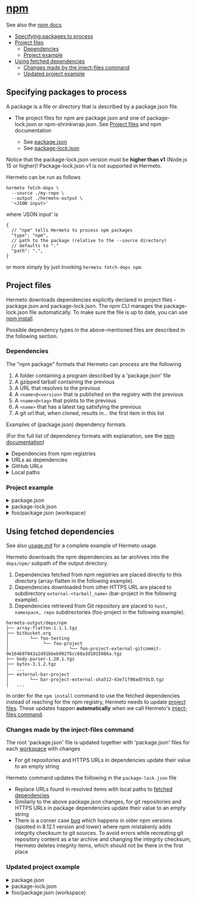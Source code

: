 # [npm][]

See also the [npm docs][]

- [Specifying packages to process](#specifying-packages-to-process)
- [Project files](#project-files)
  - [Dependencies](#dependencies)
  - [Project example](#project-example)
- [Using fetched dependencies](#using-fetched-dependencies)
  - [Changes made by the inject-files command](#changes-made-by-the-inject-files-command)
  - [Updated project example](#updated-project-example)

## Specifying packages to process

A package is a file or directory that is described by a package.json file.

- The project files for npm are package.json and one of package-lock.json or
  npm-shrinkwrap.json. See [Project files](#project-files) and npm
  documentation

  - See [package.json][]
  - See [package-lock.json][]

Notice that the package-lock.json version must be **higher than v1** (Node.js 15
or higher)! Package-lock.json v1 is not supported in Hermeto.

Hermeto can be run as follows

```shell
hermeto fetch-deps \
  --source ./my-repo \
  --output ./hermeto-output \
  '<JSON input>'
```

where 'JSON input' is

```jsonc
{
  // "npm" tells Hermeto to process npm packages
  "type": "npm",
  // path to the package (relative to the --source directory)
  // defaults to "."
  "path": ".",
}
```

or more simply by just invoking `hermeto fetch-deps npm`.

## Project files

Hermeto downloads dependencies explicitly declared in project files -
package.json and package-lock.json. The npm CLI manages the package-lock.json
file automatically. To make sure the file is up to date, you can use
[npm install][].

Possible dependency types in the above-mentioned files are described in the
following section.

### Dependencies

The "npm package" formats that Hermeto can process are the following

1. A folder containing a program described by a 'package.json' file
2. A gzipped tarball containing the previous
3. A URL that resolves to the previous
4. A `<name>@<version>` that is published on the registry with the previous
5. A `<name>@<tag>` that points to the previous
6. A `<name>` that has a latest tag satisfying the previous
7. A git url that, when cloned, results in... the first item in this list

Examples of (package.json) dependency formats

(For the full list of dependency formats with explanation,
see the [npm documentation][])

<details>
  <summary>Dependencies from npm registries</summary>

```jsonc
{
  "dependencies": {
    "foo": "1.0.0 - 2.9999.9999",
    "bar": ">=1.0.2 <2.1.2",
    "baz": ">1.0.2 <=2.3.4",
    "boo": "2.0.1",
    ...
  }
}
```

</details>

<details>
  <summary>URLs as dependencies</summary>

```jsonc
{
  "dependencies": {
    "cli_bar": git+ssh://git@github.com:npm/cli.git#v1.0.27,
    "cli_foo": git://github.com/npm/cli.git#v1.0.1
  }
}
```

</details>

<details>
  <summary>GitHub URLs</summary>

```jsonc
{
  "dependencies": {
    "express": "expressjs/express",
    "mocha": "mochajs/mocha#4727d357ea",
    "module": "user/repo#feature/branch"
  }
}
```

</details>

<details>
  <summary>Local paths</summary>

```jsonc
{
  "name": "baz",
  "dependencies": {
    "bar": "file:../foo/bar"
  }
}
```

</details>

### Project example

<details>
  <summary>package.json</summary>

```jsonc
{
  "name": "npm-demo",
  "version": "1.0.0",
  "description": "",
  "main": "index.js",
  "scripts": {
    "test": "echo \"Error: no test specified\" && exit 1"
  },
  "author": "",
  "license": "ISC",
  "dependencies": {
    "react-dom": "^18.0.1",
        "@types/react-dom": "^18.0.1",
        "bitbucket-cachi2-npm-without-deps-second": "git+https://bitbucket.org/cachi-testing/cachi2-without-deps-second.git",
        "cachito-npm-without-deps": "https://github.com/cachito-testing/cachito-npm-without-deps/raw/tarball/cachito-npm-without-deps-1.0.0.tgz",
        "fecha": "file:fecha-4.2.3.tgz"
  },
  "workspaces": [
    "foo"
  ]
}
```

</details>

<details>
    <summary>package-lock.json</summary>

```jsonc
{
  "name": "cachi2-npm-demo",
  "version": "1.0.0",
  "lockfileVersion": 3,
  "requires": true,
  "packages": {
    "": {
      "name": "cachi2-npm-demo",
      "version": "1.0.0",
      "license": "ISC",
      "workspaces": [
        "foo"
      ],
      "dependencies": {
        "@types/react-dom": "^18.0.1",
        "bitbucket-cachi2-npm-without-deps-second": "git+https://bitbucket.org/cachi-testing/cachi2-without-deps-second.git",
        "cachito-npm-without-deps": "https://github.com/cachito-testing/cachito-npm-without-deps/raw/tarball/cachito-npm-without-deps-1.0.0.tgz",
        "fecha": "file:fecha-4.2.3.tgz",
        "react-dom": "^18.0.1"
      }
    },
    "foo": {
      "version": "1.0.0",
      "license": "ISC",
      "dependencies": {
        "is-positive": "github:kevva/is-positive"
      },
      "devDependencies": {}
    },
    "node_modules/@types/prop-types": {
      "version": "15.7.5",
      "resolved": "https://registry.npmjs.org/@types/prop-types/-/prop-types-15.7.5.tgz",
      "integrity": "sha512-JCB8C6SnDoQf0cNycqd/35A7MjcnK+ZTqE7judS6o7utxUCg6imJg3QK2qzHKszlTjcj2cn+NwMB2i96ubpj7w=="
    },
    "node_modules/@types/react": {
      "version": "18.2.18",
      "resolved": "https://registry.npmjs.org/@types/react/-/react-18.2.18.tgz",
      "integrity": "sha512-da4NTSeBv/P34xoZPhtcLkmZuJ+oYaCxHmyHzwaDQo9RQPBeXV+06gEk2FpqEcsX9XrnNLvRpVh6bdavDSjtiQ==",
      "dependencies": {
        "@types/prop-types": "*",
        "@types/scheduler": "*",
        "csstype": "^3.0.2"
      }
    },
    "node_modules/@types/react-dom": {
      "version": "18.2.7",
      "resolved": "https://registry.npmjs.org/@types/react-dom/-/react-dom-18.2.7.tgz",
      "integrity": "sha512-GRaAEriuT4zp9N4p1i8BDBYmEyfo+xQ3yHjJU4eiK5NDa1RmUZG+unZABUTK4/Ox/M+GaHwb6Ow8rUITrtjszA==",
      "dependencies": {
        "@types/react": "*"
      }
    },
    "node_modules/@types/scheduler": {
      "version": "0.16.3",
      "resolved": "https://registry.npmjs.org/@types/scheduler/-/scheduler-0.16.3.tgz",
      "integrity": "sha512-5cJ8CB4yAx7BH1oMvdU0Jh9lrEXyPkar6F9G/ERswkCuvP4KQZfZkSjcMbAICCpQTN4OuZn8tz0HiKv9TGZgrQ=="
    },
    "node_modules/bitbucket-cachi2-npm-without-deps-second": {
      "version": "2.0.0",
      "resolved": "git+ssh://git@bitbucket.org/cachi-testing/cachi2-without-deps-second.git#09992d418fc44a2895b7a9ff27c4e32d6f74a982"
    },
    "node_modules/cachito-npm-without-deps": {
      "version": "1.0.0",
      "resolved": "https://github.com/cachito-testing/cachito-npm-without-deps/raw/tarball/cachito-npm-without-deps-1.0.0.tgz",
      "integrity": "sha512-Q+cfkK1fnrNJqxiig/iVSZTe83OWLdxhuGa96k1IJJ5nkTxrhNyh6MUZ6YHKH8xitDgpIQSojuntctt2pB7+3g=="
    },
    "node_modules/csstype": {
      "version": "3.1.2",
      "resolved": "https://registry.npmjs.org/csstype/-/csstype-3.1.2.tgz",
      "integrity": "sha512-I7K1Uu0MBPzaFKg4nI5Q7Vs2t+3gWWW648spaF+Rg7pI9ds18Ugn+lvg4SHczUdKlHI5LWBXyqfS8+DufyBsgQ=="
    },
    "node_modules/fecha": {
      "version": "4.2.3",
      "resolved": "file:fecha-4.2.3.tgz",
      "integrity": "sha512-OP2IUU6HeYKJi3i0z4A19kHMQoLVs4Hc+DPqqxI2h/DPZHTm/vjsfC6P0b4jCMy14XizLBqvndQ+UilD7707Jw==",
      "license": "MIT"
    },
    "node_modules/foo": {
      "resolved": "foo",
      "link": true
    },
    "node_modules/is-positive": {
      "version": "3.1.0",
      "resolved": "git+ssh://git@github.com/kevva/is-positive.git#97edff6f525f192a3f83cea1944765f769ae2678",
      "license": "MIT",
      "engines": {
        "node": ">=0.10.0"
      }
    },
    "node_modules/js-tokens": {
      "version": "4.0.0",
      "resolved": "https://registry.npmjs.org/js-tokens/-/js-tokens-4.0.0.tgz",
      "integrity": "sha512-RdJUflcE3cUzKiMqQgsCu06FPu9UdIJO0beYbPhHN4k6apgJtifcoCtT9bcxOpYBtpD2kCM6Sbzg4CausW/PKQ=="
    },
    "node_modules/loose-envify": {
      "version": "1.4.0",
      "resolved": "https://registry.npmjs.org/loose-envify/-/loose-envify-1.4.0.tgz",
      "integrity": "sha512-lyuxPGr/Wfhrlem2CL/UcnUc1zcqKAImBDzukY7Y5F/yQiNdko6+fRLevlw1HgMySw7f611UIY408EtxRSoK3Q==",
      "dependencies": {
        "js-tokens": "^3.0.0 || ^4.0.0"
      },
      "bin": {
        "loose-envify": "cli.js"
      }
    },
    "node_modules/react": {
      "version": "18.2.0",
      "resolved": "https://registry.npmjs.org/react/-/react-18.2.0.tgz",
      "integrity": "sha512-/3IjMdb2L9QbBdWiW5e3P2/npwMBaU9mHCSCUzNln0ZCYbcfTsGbTJrU/kGemdH2IWmB2ioZ+zkxtmq6g09fGQ==",
      "peer": true,
      "dependencies": {
        "loose-envify": "^1.1.0"
      },
      "engines": {
        "node": ">=0.10.0"
      }
    },
    "node_modules/react-dom": {
      "version": "18.2.0",
      "resolved": "https://registry.npmjs.org/react-dom/-/react-dom-18.2.0.tgz",
      "integrity": "sha512-6IMTriUmvsjHUjNtEDudZfuDQUoWXVxKHhlEGSk81n4YFS+r/Kl99wXiwlVXtPBtJenozv2P+hxDsw9eA7Xo6g==",
      "dependencies": {
        "loose-envify": "^1.1.0",
        "scheduler": "^0.23.0"
      },
      "peerDependencies": {
        "react": "^18.2.0"
      }
    },
    "node_modules/scheduler": {
      "version": "0.23.0",
      "resolved": "https://registry.npmjs.org/scheduler/-/scheduler-0.23.0.tgz",
      "integrity": "sha512-CtuThmgHNg7zIZWAXi3AsyIzA3n4xx7aNyjwC2VJldO2LMVDhFK+63xGqq6CsJH4rTAt6/M+N4GhZiDYPx9eUw==",
      "dependencies": {
        "loose-envify": "^1.1.0"
      }
    }
  }
}
```

</details>

<details>
  <summary>foo/package.json (workspace)</summary>

```jsonc
{
  "name": "foo",
  "version": "1.0.0",
  "description": "",
  "main": "index.js",
  "devDependencies": {},
  "scripts": {
    "test": "echo \"Error: no test specified\" && exit 1"
  },
  "author": "",
  "license": "ISC",
  "dependencies": {
      "is-positive": "github:kevva/is-positive"
  }
}
```

</details>

## Using fetched dependencies

See also [usage.md][] for a complete example of Hermeto usage.

Hermeto downloads the npm dependencies as tar archives into the `deps/npm/`
subpath of the output directory.

1. Dependencies fetched from npm registries are placed directly to this
   directory (array-flatten in the following example).
2. Dependencies downloaded from other HTTPS URL are placed to subdirectory
   `external-<tarball_name>` (bar-project in the following example).
3. Dependencies retrieved from Git repository are placed to `host, namespace,
   repo` subdirectories (foo-project in the following example).

```text
hermeto-output/deps/npm
├── array-flatten-1.1.1.tgz
├── bitbucket.org
│        └── foo-testing
│             └── foo-project
│                       └── foo-project-external-gitcommit-9e164b97043a2d91bbeb992f6cc68a3d1015086a.tgz
├── body-parser-1.20.1.tgz
├── bytes-3.1.2.tgz
│   ...
├── external-bar-project
│        └── bar-project-external-sha512-43e71f90ad5YOLO.tgz
│   ...
```

In order for the `npm install` command to use the fetched dependencies instead
of reaching for the npm registry, Hermeto needs to update
[project files](#project-files). These updates happen **automatically** when we
call Hermeto's [inject-files command][].

### Changes made by the inject-files command

The root 'package.json' file is updated together with 'package.json' files for
each [workspace][] with changes

- For git repositories and HTTPS URLs in dependencies update their value to an
  empty string

Hermeto command updates the following in the `package-lock.json` file

- Replace URLs found in resolved items with local paths to
  [fetched dependencies](#using-fetched-dependencies)
- Similarly to the above package.json changes, for git repositories and HTTPS
  URLs in package dependencies update their value to an empty string
- There is a corner case [bug][] which happens in older npm versions (spotted in
  8.12.1 version and lower) where npm mistakenly adds integrity checksum to git
  sources. To avoid errors while recreating git repository content as a tar
  archive and changing the integrity checksum, Hermeto deletes integrity items,
  which should not be there in the first place

### Updated project example

<details>
  <summary>package.json</summary>

```jsonc
{
  "name": "cachi2-npm-demo",
  "version": "1.0.0",
  "description": "",
  "main": "index.js",
  "scripts": {
    "test": "echo \"Error: no test specified\" && exit 1"
  },
  "author": "",
  "license": "ISC",
  "dependencies": {
    "react-dom": "^18.0.1",
    "@types/react-dom": "^18.0.1",
    "bitbucket-cachi2-npm-without-deps-second": "",
    "cachito-npm-without-deps": "",
    "fecha": "file:fecha-4.2.3.tgz"
  },
  "workspaces": [
    "foo"
  ]
}
```

</details>

<details>
  <summary>package-lock.json</summary>

```jsonc
{
  "name": "cachi2-npm-demo",
  "version": "1.0.0",
  "lockfileVersion": 3,
  "requires": true,
  "packages": {
    "": {
      "name": "cachi2-npm-demo",
      "version": "1.0.0",
      "license": "ISC",
      "workspaces": [
        "foo"
      ],
      "dependencies": {
        "@types/react-dom": "^18.0.1",
        "bitbucket-cachi2-npm-without-deps-second": "",
        "cachito-npm-without-deps": "",
        "fecha": "file:fecha-4.2.3.tgz",
        "react-dom": "^18.0.1"
      }
    },
    "foo": {
      "version": "1.0.0",
      "license": "ISC",
      "dependencies": {
        "is-positive": ""
      },
      "devDependencies": {}
    },
    "node_modules/@types/prop-types": {
      "version": "15.7.5",
      "resolved": "file:///tmp/deps/npm/types-prop-types-15.7.5.tgz",
      "integrity": "sha512-JCB8C6SnDoQf0cNycqd/35A7MjcnK+ZTqE7judS6o7utxUCg6imJg3QK2qzHKszlTjcj2cn+NwMB2i96ubpj7w=="
    },
    "node_modules/@types/react": {
      "version": "18.2.18",
      "resolved": "file:///tmp/deps/npm/types-react-18.2.18.tgz",
      "integrity": "sha512-da4NTSeBv/P34xoZPhtcLkmZuJ+oYaCxHmyHzwaDQo9RQPBeXV+06gEk2FpqEcsX9XrnNLvRpVh6bdavDSjtiQ==",
      "dependencies": {
        "@types/prop-types": "*",
        "@types/scheduler": "*",
        "csstype": "^3.0.2"
      }
    },
    "node_modules/@types/react-dom": {
      "version": "18.2.7",
      "resolved": "file:///tmp/deps/npm/types-react-dom-18.2.7.tgz",
      "integrity": "sha512-GRaAEriuT4zp9N4p1i8BDBYmEyfo+xQ3yHjJU4eiK5NDa1RmUZG+unZABUTK4/Ox/M+GaHwb6Ow8rUITrtjszA==",
      "dependencies": {
        "@types/react": "*"
      }
    },
    "node_modules/@types/scheduler": {
      "version": "0.16.3",
      "resolved": "file:///tmp/deps/npm/types-scheduler-0.16.3.tgz",
      "integrity": "sha512-5cJ8CB4yAx7BH1oMvdU0Jh9lrEXyPkar6F9G/ERswkCuvP4KQZfZkSjcMbAICCpQTN4OuZn8tz0HiKv9TGZgrQ=="
    },
    "node_modules/bitbucket-cachi2-npm-without-deps-second": {
      "version": "2.0.0",
      "resolved": "file:///tmp/deps/npm/bitbucket.org/cachi-testing/cachi2-without-deps-second/cachi2-without-deps-second-external-gitcommit-09992d418fc44a2895b7a9ff27c4e32d6f74a982.tgz"
    },
    "node_modules/cachito-npm-without-deps": {
      "version": "1.0.0",
      "resolved": "file:///tmp/deps/npm/external-cachito-npm-without-deps/cachito-npm-without-deps-external-sha512-43e71f90ad5f9eb349ab18a283f8954994def373962ddc61b866bdea4d48249e67913c6b84dca1e8c519e981ca1fcc62b438292104a88ee9ed72db76a41efede.tgz",
      "integrity": "sha512-Q+cfkK1fnrNJqxiig/iVSZTe83OWLdxhuGa96k1IJJ5nkTxrhNyh6MUZ6YHKH8xitDgpIQSojuntctt2pB7+3g=="
    },
    "node_modules/csstype": {
      "version": "3.1.2",
      "resolved": "file:///tmp/deps/npm/csstype-3.1.2.tgz",
      "integrity": "sha512-I7K1Uu0MBPzaFKg4nI5Q7Vs2t+3gWWW648spaF+Rg7pI9ds18Ugn+lvg4SHczUdKlHI5LWBXyqfS8+DufyBsgQ=="
    },
    "node_modules/fecha": {
      "version": "4.2.3",
      "resolved": "file:fecha-4.2.3.tgz",
      "integrity": "sha512-OP2IUU6HeYKJi3i0z4A19kHMQoLVs4Hc+DPqqxI2h/DPZHTm/vjsfC6P0b4jCMy14XizLBqvndQ+UilD7707Jw==",
      "license": "MIT"
    },
    "node_modules/foo": {
      "resolved": "foo",
      "link": true
    },
    "node_modules/is-positive": {
      "version": "3.1.0",
      "resolved": "file:///tmp/deps/npm/github.com/kevva/is-positive/is-positive-external-gitcommit-97edff6f525f192a3f83cea1944765f769ae2678.tgz",
      "license": "MIT",
      "engines": {
        "node": ">=0.10.0"
      }
    },
    "node_modules/js-tokens": {
      "version": "4.0.0",
      "resolved": "file:///tmp/deps/npm/js-tokens-4.0.0.tgz",
      "integrity": "sha512-RdJUflcE3cUzKiMqQgsCu06FPu9UdIJO0beYbPhHN4k6apgJtifcoCtT9bcxOpYBtpD2kCM6Sbzg4CausW/PKQ=="
    },
    "node_modules/loose-envify": {
      "version": "1.4.0",
      "resolved": "file:///tmp/deps/npm/loose-envify-1.4.0.tgz",
      "integrity": "sha512-lyuxPGr/Wfhrlem2CL/UcnUc1zcqKAImBDzukY7Y5F/yQiNdko6+fRLevlw1HgMySw7f611UIY408EtxRSoK3Q==",
      "dependencies": {
        "js-tokens": "^3.0.0 || ^4.0.0"
      },
      "bin": {
        "loose-envify": "cli.js"
      }
    },
    "node_modules/react": {
      "version": "18.2.0",
      "resolved": "file:///tmp/deps/npm/react-18.2.0.tgz",
      "integrity": "sha512-/3IjMdb2L9QbBdWiW5e3P2/npwMBaU9mHCSCUzNln0ZCYbcfTsGbTJrU/kGemdH2IWmB2ioZ+zkxtmq6g09fGQ==",
      "peer": true,
      "dependencies": {
        "loose-envify": "^1.1.0"
      },
      "engines": {
        "node": ">=0.10.0"
      }
    },
    "node_modules/react-dom": {
      "version": "18.2.0",
      "resolved": "file:///tmp/deps/npm/react-dom-18.2.0.tgz",
      "integrity": "sha512-6IMTriUmvsjHUjNtEDudZfuDQUoWXVxKHhlEGSk81n4YFS+r/Kl99wXiwlVXtPBtJenozv2P+hxDsw9eA7Xo6g==",
      "dependencies": {
        "loose-envify": "^1.1.0",
        "scheduler": "^0.23.0"
      },
      "peerDependencies": {
        "react": "^18.2.0"
      }
    },
    "node_modules/scheduler": {
      "version": "0.23.0",
      "resolved": "file:///tmp/deps/npm/scheduler-0.23.0.tgz",
      "integrity": "sha512-CtuThmgHNg7zIZWAXi3AsyIzA3n4xx7aNyjwC2VJldO2LMVDhFK+63xGqq6CsJH4rTAt6/M+N4GhZiDYPx9eUw==",
      "dependencies": {
        "loose-envify": "^1.1.0"
      }
    }
  }
}
```

</details>

<details>
  <summary>foo/package.json (workspace)</summary>

```jsonc
{
  "name": "foo",
  "version": "1.0.0",
  "description": "",
  "main": "index.js",
  "devDependencies": {},
  "scripts": {
    "test": "echo \"Error: no test specified\" && exit 1"
  },
  "author": "",
  "license": "ISC",
  "dependencies": {
      "is-positive": ""
  }
}
```

</details>

[usage.md]: usage.md
[inject-files command]: usage.md#inject-project-files-npm

[bug]: https://github.com/npm/cli/issues/2846
[npm]: https://www.npmjs.com
[npm docs]: https://docs.npmjs.com
[npm documentation]: https://docs.npmjs.com/cli/v9/configuring-npm/package-json#dependencies
[npm install]: https://docs.npmjs.com/cli/v9/commands/npm-install?v=true
[package-lock.json]: https://docs.npmjs.com/cli/v9/configuring-npm/package-lock-json
[package.json]: https://docs.npmjs.com/cli/v9/configuring-npm/package-json
[workspace]: https://docs.npmjs.com/cli/v9/using-npm/workspaces?v=true
